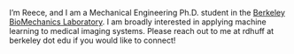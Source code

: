 I’m Reece, and I am a Mechanical Engineering Ph.D. student in the [Berkeley BioMechanics Laboratory](https://oconnell.berkeley.edu/). I am broadly interested in applying machine learning to medical imaging systems. Please reach out to me at rdhuff at berkeley dot edu if you would like to connect! 

<!---
reecehuff/reecehuff is a ✨ special ✨ repository because its `README.md` (this file) appears on your GitHub profile.
You can click the Preview link to take a look at your changes.
--->
